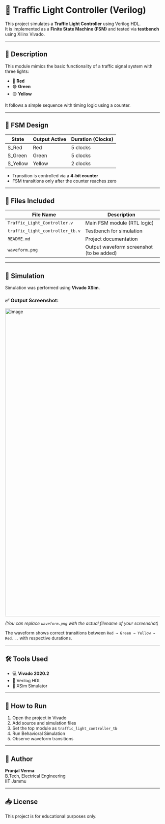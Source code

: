 # 🚦 Traffic Light Controller (Verilog)

This project simulates a **Traffic Light Controller** using Verilog HDL.  
It is implemented as a **Finite State Machine (FSM)** and tested via **testbench** using Xilinx Vivado.

---

## 📌 Description

This module mimics the basic functionality of a traffic signal system with three lights:  
- 🔴 **Red**
- 🟢 **Green**
- 🟡 **Yellow**

It follows a simple sequence with timing logic using a counter.

---

## 🧠 FSM Design

| State      | Output Active | Duration (Clocks) |
|------------|----------------|-------------------|
| S_Red      | Red            | 5 clocks          |
| S_Green    | Green          | 5 clocks          |
| S_Yellow   | Yellow         | 2 clocks          |

- Transition is controlled via a **4-bit counter**
- FSM transitions only after the counter reaches zero

---

## 🧾 Files Included

| File Name                     | Description                              |
|------------------------------|------------------------------------------|
| `Traffic_Light_Controller.v` | Main FSM module (RTL logic)              |
| `traffic_light_controller_tb.v` | Testbench for simulation                 |
| `README.md`                  | Project documentation                    |
| `waveform.png`               | Output waveform screenshot (to be added) |

---

## 🧪 Simulation

Simulation was performed using **Vivado XSim**.

### ✅ Output Screenshot:
<img width="1904" height="1001" alt="image" src="https://github.com/user-attachments/assets/084f1803-6652-4f35-b0d1-1b03abda08a7" />


*(You can replace `waveform.png` with the actual filename of your screenshot)*

The waveform shows correct transitions between `Red → Green → Yellow → Red...` with respective durations.

---

## 🛠️ Tools Used

- 💻 **Vivado 2020.2**
- 📝 Verilog HDL
- 🧠 XSim Simulator

---

## 🚀 How to Run

1. Open the project in Vivado
2. Add source and simulation files
3. Set the top module as `traffic_light_controller_tb`
4. Run Behavioral Simulation
5. Observe waveform transitions

---

## 🙋 Author

**Pranjal Verma**  
B.Tech, Electrical Engineering  
IIT Jammu  

---

## 📥 License

This project is for educational purposes only.
